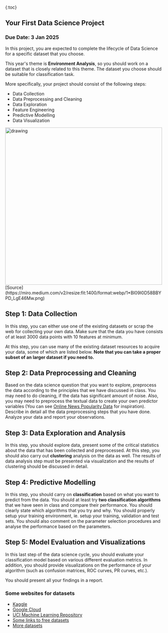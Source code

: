 {:toc}

## Your First Data Science Project

### Due Date: 3 Jan 2025

In this project, you are expected to complete the lifecycle of Data Science for a specific dataset that you choose. 

This year's theme is **Environment Analysis**, so you should work on a dataset that is closely related to this theme. The dataset you choose should be suitable for classification task. 

More specifically, your project should consist of the following steps:
- Data Collection
- Data Preprocessing and Cleaning
- Data Exploration
- Feature Engineering
- Predictive Modelling
- Data Visualization

<img src="https://miro.medium.com/v2/resize:fit:1400/format:webp/1*BI09I0D58BBYPD_LgE46Mw.png" alt="drawing" width="500"/>
[Source](https://miro.medium.com/v2/resize:fit:1400/format:webp/1*BI09I0D58BBYPD_LgE46Mw.png)

## Step 1: Data Collection
In this step, you can either use one of the existing datasets or scrap the web for collecting your own data. Make sure that the data you have consists of at least 3000 data points with 10 features at minimum. 

At this step, you can use many of the existing dataset resources to acquire your data, some of which are listed below. **Note that you can take a proper subset of an larger dataset if you need to.** 

## Step 2: Data Preprocessing and Cleaning 
Based on the data science question that you want to explore, preprocess the data according to the principles that we have discussed in class. You may need to do cleaning, if the data has significant amount of noise. Also, you may need to preprocess the textual data to create your own predictor variables (You can see [Online News Popularity Data](https://archive.ics.uci.edu/dataset/332/online+news+popularity) for inspiration).
Describe in detail all the data preprocessing steps that you have done. Analyze your data and report your observations. 

## Step 3: Data Exploration and Analysis
In this step, you should explore data, present some of the critical statistics about the data that has been collected and preprocessed. At this step, you should also carry out **clustering** analysis on the data as well. The results of data analysis step must be presented via visualization and the results of clustering should be discussed in detail. 

## Step 4: Predictive Modelling
In this step, you should carry on **classification** based on what you want to predict from the data. You should at least try **two classification algorithms** that we have seen in class and compare their performance. You should clearly state which algorithms that you try and why. You should properly setup your training environment, ie. setup your training, validation and test sets. You should also comment on the parameter selection procedures and analyse the performance based on the parameters. 

## Step 5: Model Evaluation and Visualizations  
In this last step of the data science cycle, you should evaluate your classification model based on various different evaluation metrics. In addition, you should provide visualizations on the performance of your algorithm (such as confusion matrices, ROC curves, PR curves, etc.).

You should present all your findings in a report. 

### Some websites for datasets 
  - [Kaggle](https://www.kaggle.com/datasets)
  - [Google Cloud](https://cloud.google.com/solutions/datasets)
  - [UCI Machine Learning Repository](https://archive.ics.uci.edu/ml/datasets.php)
  - [Some links to free datasets](https://builtin.com/data-science/free-datasets)
  - [More datasets](https://code.datasciencedojo.com/datasciencedojo/datasets)
  
